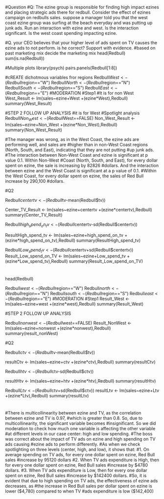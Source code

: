 #Question
#Q: The ezine group is responsible for finding high impact ezines and placing strategic ads there for redbull. Consider the effect of ezines campaign on redbulls sales. suppose a manager told you that the west coast ezine group was surfing at the beach everyday and was putting up junk ads. Run an interaction with ezine and west. Is the interaction significant. Is the west coast spending impacting ezine. 

#Q. your CEO believes that your higher level of ads spent on TV causes the ezine ads to not perform. is he correct? Support with evidence.
#based on past marketing mix decide the marketing mix
head(Redbull)
sum(is.na(Redbull))

#Multiple plots
library(psych)
pairs.panels(Redbull[1:8])

#cREATE dichotmous variables fror regions
Redbull$West <- (Redbull$region=="W")
Redbull$North <- (Redbull$region=="N")
Redbull$South<- (Redbull$region=="S")
Redbull$East <- (Redbull$region=="E")
#MODERATION
#Step1
#It is for non West
West_Result <- lm(sales~ezine+West +(ezine*West),Redbull)
summary(West_Result)

#STEP 2 FOLLOW UP ANALYSIS
#it is for West
#Spotlight analysis
Redbull$Non_West <-(Redbull$West==FALSE)
Non_West_Result <- lm(sales~ezine+Non_West +(ezine*Non_West),Redbull)
summary(Non_West_Result)

#The manager was wrong, as in the West Coast, the ezine ads are performing well, and sales are 
#higher than in non-West Coast regions (North, South, and East), indicating that they are not putting 
#up junk ads.
#The interaction between Non-West Coast and ezine is significant at p value 0.1. Within Non-West 
#Coast (North, South, and East), for every dollar spent on ezine, the sale is increasing by 82826 
#dollars. And the interaction between ezine and the West Coast is significant at a p value of 0.1. 
#Within the West Coast, for every dollar spent on ezine, the sales of Red Bull increase by 290,100 
#dollars.

#Q2

Redbull$centertv <- (Redbull$tv-mean(Redbull$tv))

Center_TV_Result <- lm(sales~ezine+centertv +(ezine*centertv),Redbull)
summary(Center_TV_Result)


Redbull$high_spend_on_tv <-(Redbull$centertv-sd(Redbull$centertv))

ResultHigh_spend_tv <- lm(sales~ezine+high_spend_on_tv +(ezine*high_spend_on_tv),Redbull)
summary(ResultHigh_spend_tv)


Redbull$Low_spend_tv <-(Redbull$centertv+sd(Redbull$centertv))
Result_Low_spend_on_TV <- lm(sales~ezine+Low_spend_tv +(ezine*Low_spend_tv),Redbull)
summary(Result_Low_spend_on_TV)
#



head(Redbull)

Redbull$west <- (Redbull$region=="W")
Redbull$north <- (Redbull$region=="N")
Redbull$south<- (Redbull$region=="S")
Redbull$east <- (Redbull$region=="E")
#MODERATION
#Step1
Result_West <- lm(sales~ezine+west +(ezine*west),Redbull)
summary(Result_West)

#STEP 2 FOLLOW UP ANALYSIS

Redbull$nonwest <-(Redbull$west==FALSE)
Result_NonWest <- lm(sales~ezine+nonwest +(ezine*nonwest),Redbull)
summary(result_nonWest)


#Q2

Redbull$ctv <- (Redbull$tv-mean(Redbull$tv))

resultCtv <- lm(sales~ezine+ctv +(ezine*ctv),Redbull)
summary(resultCtv)


Redbull$htv <-(Redbull$ctv-sd(Redbull$ctv))

resultHtv <- lm(sales~ezine+htv +(ezine*htv),Redbull)
summary(resultHtv)


Redbull$Ltv <-(Redbull$ctv+sd(Redbull$ctv))
resultLtv <- lm(sales~ezine+Ltv +(ezine*Ltv),Redbull)
summary(resultLtv)
#
#There is multicollinearity between ezine and TV, as the correlation between ezine and TV is 0.97, 
#which is greater than 0.8. So, due to multicollinearity, the significant variable becomes 
#insignificant. So we did moderation to check how much one variable is affecting the other variable 
#at different levels in our case center: high and low spending.
#The boss was correct about the impact of TV ads on ezine and high spending on TV ads causing 
#ezine ads to perform differently.
#As when we check spotlighting on three levels (center, high, and low), it shows that:
#1. On average spending on TV ads, for every one dollar spent on ezine, Red Bull sales 
#increase by 95120 dollars
#2. When TV ads expenditure is High, then for every one dollar spent on ezine, Red Bull sales 
#increase by $4780 dollars.
#3. When TV ads expenditure is Low, then for every one dollar spent on ezine, Red Bull sales 
#increase by $142400 dollars.
#So, it is evident that due to high spending on TV ads, the effectiveness of ezine ads decreases, as 
#the increase in Red Bull sales per dollar spent on ezine is lower ($4,780) compared to when TV 
#ads expenditure is low ($142,400)
